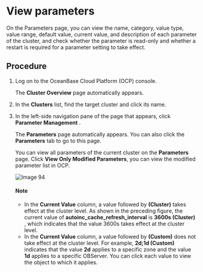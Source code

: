 # View parameters

On the Parameters page, you can view the name, category, value type, value range, default value, current value, and description of each parameter of the cluster, and check whether the parameter is read-only and whether a restart is required for a parameter setting to take effect.

## Procedure

1. Log on to the OceanBase Cloud Platform (OCP) console.

   The **Cluster Overview** page automatically appears.

2. In the **Clusters** list, find the target cluster and click its name.

3. In the left-side navigation pane of the page that appears, click **Parameter Management** .

   The **Parameters** page automatically appears. You can also click the **Parameters** tab to go to this page.

   You can view all parameters of the current cluster on the **Parameters** page. Click **View Only Modified Parameters**, you can view the modified parameter list in OCP.

   ![Image 94](https://obbusiness-private.oss-cn-shanghai.aliyuncs.com/doc/img/ocp/401/%E9%9B%86%E7%BE%A4%E5%8F%82%E6%95%B02.png)

    <main id="notice" type='explain'>
    <h4>Note</h4>
    <ul>
    <li>In the <strong>Current Value</strong> column, a value followed by <strong>(Cluster)</strong> takes effect at the cluster level. As shown in the preceding figure, the current value of <strong>autoinc_cache_refresh_interval</strong> is <strong>3600s (Cluster)</strong> , which indicates that the value 3600s takes effect at the cluster level.</li>
    <li>In the <strong>Current Value</strong> column, a value followed by <strong>(Custom)</strong> does not take effect at the cluster level. For example, <strong>2d;1d (Custom)</strong> indicates that the value <strong>2d</strong> applies to a specific zone and the value <strong>1d</strong> applies to a specific OBServer. You can click each value to view the object to which it applies.</li>
    </ul>
    </main>
